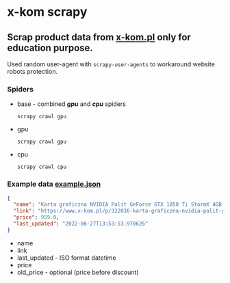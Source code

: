# x-kom scrapy

## Scrap product data from [x-kom.pl](https://www.x-kom.pl/) only for education purpose.

Used random user-agent with `scrapy-user-agents` to workaround website robots protection.

### Spiders

* base - combined _**gpu**_ and _**cpu**_ spiders
    ```shell
    scrapy crawl gpu
    ```
* gpu
    ```shell
    scrapy crawl gpu
    ```
* cpu
    ```shell
    scrapy crawl cpu
    ```

### Example data [example.json](example.json)

```json
{
  "name": "Karta graficzna NVIDIA Palit GeForce GTX 1050 Ti StormX 4GB GDDR5",
  "link": "https://www.x-kom.pl/p/332036-karta-graficzna-nvidia-palit-geforce-gtx-1050-ti-stormx-4gb-gddr5.html",
  "price": 959.0,
  "last_updated": "2022-06-27T13:53:53.970626"
}
```

* name
* link
* last_updated - ISO format datetime
* price
* old_price - optional (price before discount)
